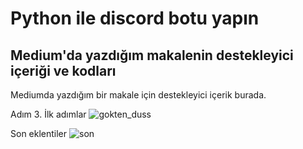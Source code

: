 # Python ile discord botu yapın
## Medium'da yazdığım makalenin destekleyici içeriği ve kodları
Mediumda yazdığım bir makale için destekleyici içerik burada.

Adım 3. İlk adımlar
![gokten_duss](https://user-images.githubusercontent.com/45002327/102713221-90d1c300-42d7-11eb-834c-02e264d17e37.gif)

Son eklentiler
![son](https://user-images.githubusercontent.com/45002327/102714006-173cd380-42dd-11eb-9a64-00f6df546e9c.gif)

